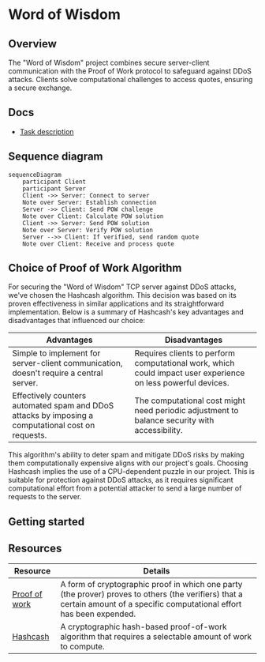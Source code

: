 # Word of Wisdom

## Overview

The "Word of Wisdom" project combines secure server-client communication with the Proof of Work protocol to safeguard
against DDoS attacks.
Clients solve computational challenges to access quotes, ensuring a secure exchange.

## Docs

- [Task description](docs/task.md)

## Sequence diagram

```mermaid
sequenceDiagram
    participant Client
    participant Server
    Client ->> Server: Connect to server
    Note over Server: Establish connection
    Server ->> Client: Send POW challenge
    Note over Client: Calculate POW solution
    Client ->> Server: Send POW solution
    Note over Server: Verify POW solution
    Server -->> Client: If verified, send random quote
    Note over Client: Receive and process quote
```

## Choice of Proof of Work Algorithm

For securing the "Word of Wisdom" TCP server against DDoS attacks, we've chosen the Hashcash algorithm. This decision
was based on its proven effectiveness in similar applications and its straightforward implementation. Below is a summary
of Hashcash's key advantages and disadvantages that influenced our choice:

| Advantages                                                                                         | Disadvantages                                                                                                |
|----------------------------------------------------------------------------------------------------|--------------------------------------------------------------------------------------------------------------|
| Simple to implement for server-client communication, doesn't require a central server.             | Requires clients to perform computational work, which could impact user experience on less powerful devices. |
| Effectively counters automated spam and DDoS attacks by imposing a computational cost on requests. | The computational cost might need periodic adjustment to balance security with accessibility.                |

This algorithm's ability to deter spam and mitigate DDoS risks by making them computationally expensive aligns with our
project's goals. Choosing Hashcash implies the use of a CPU-dependent puzzle in our project. This is suitable for
protection against DDoS attacks, as it requires significant computational effort from a potential attacker to send a
large number of requests to the server.

## Getting started

## Resources

<table>
<thead>
  <tr>
      <th><b>Resource</b></th>
      <th><b>Details</b></th>
  </tr>
</thead>
<tbody>
  <tr>
    <td><a href="https://en.wikipedia.org/wiki/Proof_of_work" target="_blank" rel="noopener noreferrer">Proof of work</a></td>
    <td>A form of cryptographic proof in which one party (the prover) proves to others (the verifiers) that a certain amount of a specific computational effort has been expended.</td>
  </tr>
  <tr>
    <td><a href="https://en.wikipedia.org/wiki/Hashcash" target="_blank" rel="noopener noreferrer">Hashcash</a></td>
    <td>A cryptographic hash-based proof-of-work algorithm that requires a selectable amount of work to compute.</td>
  </tr>
</tbody>
</table>

